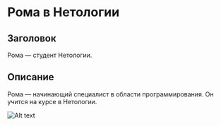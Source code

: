 # Рома в Нетологии

## Заголовок

Рома — студент Нетологии.

## Описание

Рома — начинающий специалист в области программирования. Он учится на курсе в Нетологии.

![Alt text](image.png)